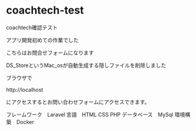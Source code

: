 # coachtech-test
coachtech確認テスト

アプリ開発初めての作業でした

こちらはお問合せフォームになります

DS_StoreというMac_osが自動生成する隠しファイルを削除しました

ブラウザで

http://localhost

にアクセスするとお問い合わせフォームにアクセスできます。

フレームワーク　Laravel
言語　HTML CSS PHP
データベース　MySql
環境構築　Docker

